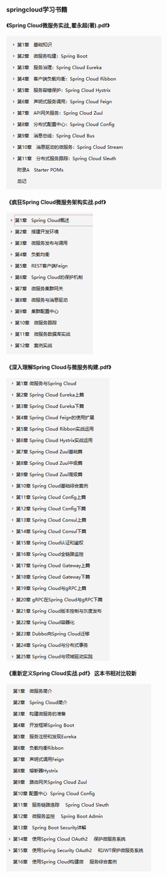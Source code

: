 ### springcloud学习书籍 

#### 《Spring Cloud微服务实战_翟永超(著).pdf》
![png/微服务架构设计.png](../png/springcloud微服务实战（瞿永超）.PNG)

#### 《疯狂Spring Cloud微服务架构实战.pdf》
![png/疯狂SpringCloud微服务架构实战.PNG](../png/疯狂SpringCloud微服务架构实战.PNG)

#### 《深入理解Spring Cloud与微服务构建.pdf》
![png/重新定义SpringCloud实战.PNG](../png/重新定义SpringCloud实战.PNG)

#### 《重新定义Spring Cloud实战.pdf》  这本书相对比较新
![png/深入理解SpringCloud与微服务构建.PNG](../png/深入理解SpringCloud与微服务构建.PNG)



